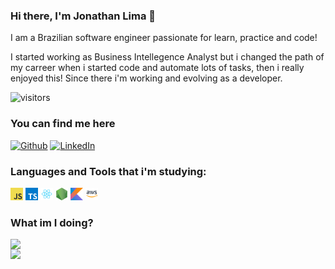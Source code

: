 ### Hi there, I'm Jonathan Lima 👋 

I am a Brazilian software engineer passionate for learn, practice and code!

I started working as Business Intellegence Analyst but i changed the path of my carreer when i started code and automate lots of tasks, then i really enjoyed this! Since there i'm working and evolving as a developer.

![visitors](https://visitor-badge.glitch.me/badge?page_id=jlimadev)

<h3>You can find me here</h3>
<p>
  <a href="https://github.com/jlimadev" target="_blank"><img alt="Github" src="https://img.shields.io/badge/GitHub-%2312100E.svg?&style=for-the-badge&logo=Github&logoColor=white" /></a>
  <a href="https://www.linkedin.com/in/jonathanalvesdelima/" target="_blank"><img alt="LinkedIn" src="https://img.shields.io/badge/linkedin-%230077B5.svg?&style=for-the-badge&logo=linkedin&logoColor=white" />
  </a>
</p>

### Languages and Tools that i'm studying:
<code><img height="20" src="https://raw.githubusercontent.com/github/explore/80688e429a7d4ef2fca1e82350fe8e3517d3494d/topics/javascript/javascript.png"></code>
<code><img height="20" src="https://raw.githubusercontent.com/github/explore/80688e429a7d4ef2fca1e82350fe8e3517d3494d/topics/typescript/typescript.png"></code>
<code><img height="20" src="https://raw.githubusercontent.com/github/explore/80688e429a7d4ef2fca1e82350fe8e3517d3494d/topics/react/react.png"></code>
<code><img height="20" src="https://raw.githubusercontent.com/github/explore/80688e429a7d4ef2fca1e82350fe8e3517d3494d/topics/nodejs/nodejs.png"></code>
<code><img height="20" src="https://raw.githubusercontent.com/github/explore/80688e429a7d4ef2fca1e82350fe8e3517d3494d/topics/kotlin/kotlin.png"></code>
<code><img height="20" src="https://raw.githubusercontent.com/github/explore/fbceb94436312b6dacde68d122a5b9c7d11f9524/topics/aws/aws.png"></code>

### What im I doing?
<p>
<center>
  <img width="440px" align="left" src="https://github-readme-stats.vercel.app/api?username=jlimadev&theme=slateorange&show_icons=true&count_private=true" />
  <img width="440px" align="left" src="https://github-readme-stats.vercel.app/api/top-langs/?username=jlimadev&layout=compact&theme=material-palenight&hide=Jupyter%20notebook,html" />
</center>
</p>

<!--
**jlimadev/jlimadev** is a ✨ _special_ ✨ repository because its `README.md` (this file) appears on your GitHub profile.

Here are some ideas to get you started:

- 🔭 I’m currently working on ...
- 🌱 I’m currently learning ...
- 👯 I’m looking to collaborate on ...
- 🤔 I’m looking for help with ...
- 💬 Ask me about ...
- 📫 How to reach me: ...
- 😄 Pronouns: ...
- ⚡ Fun fact: ...
-->
